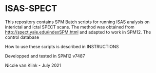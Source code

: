 # ISAS-SPECT

This repository contains SPM Batch scripts for running ISAS analysis on interictal and ictal SPECT scans. 
The method was obtained from http://spect.yale.edu/indexSPM.html and adapted to work in SPM12. 
The control database 

How to use these scripts is described in INSTRUCTIONS

Developped and tested in SPM12 v7487

Nicole van Klink - July 2021
